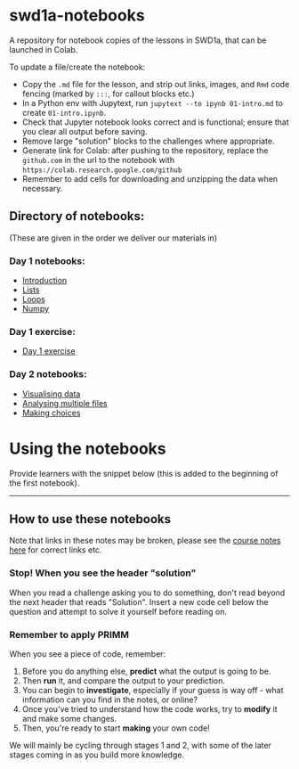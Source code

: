 # swd1a-notebooks
A repository for notebook copies of the lessons in SWD1a, that can be launched in Colab.

To update a file/create the notebook:

- Copy the `.md` file for the lesson, and strip out links, images, and `Rmd` code fencing (marked by `:::`, for callout blocks etc.)
- In a Python env with Jupytext, run `jupytext --to ipynb 01-intro.md` to create `01-intro.ipynb`.
- Check that Jupyter notebook looks correct and is functional; ensure that you clear all output before saving.
- Remove large "solution" blocks to the challenges where appropriate.
- Generate link for Colab: after pushing to the repository, replace the `github.com` in the url to the notebook with `https://colab.research.google.com/github`
- Remember to add cells for downloading and unzipping the data when necessary.


## Directory of notebooks:

(These are given in the order we deliver our materials in)

### Day 1 notebooks:

- [Introduction](https://colab.research.google.com/github/ARCTraining/swd1a-notebooks/blob/main/01-intro.ipynb)
- [Lists](https://colab.research.google.com/github/ARCTraining/swd1a-notebooks/blob/main/04-lists.ipynb)
- [Loops](https://colab.research.google.com/github/ARCTraining/swd1a-notebooks/blob/main/05-loops.ipynb)
- [Numpy](https://colab.research.google.com/github/ARCTraining/swd1a-notebooks/blob/main/02-numpy.ipynb)

### Day 1 exercise:

- [Day 1 exercise](https://colab.research.google.com/github/ARCTraining/swd1a-notebooks/blob/main/list_loops_exercise.ipynb)

### Day 2 notebooks:

- [Visualising data](https://colab.research.google.com/github/ARCTraining/swd1a-notebooks/blob/main/03-matplotlib.ipynb)
- [Analysing multiple files](https://colab.research.google.com/github/ARCTraining/swd1a-notebooks/blob/main/06-files.ipynb)
- [Making choices](https://colab.research.google.com/github/ARCTraining/swd1a-notebooks/blob/main/07-choices.ipynb)

# Using the notebooks

Provide learners with the snippet below (this is added to the beginning of the first notebook).

***

## How to use these notebooks

Note that links in these notes may be broken, please
see the [course notes here](https://arctraining.github.io/python-novice-inflammation/01-intro.html) for correct links etc.

### Stop! When you see the header "solution"

When you read a challenge asking you to do something, don't read beyond the next header that reads "Solution". Insert a new code cell below the question and attempt to solve it yourself before reading on.

### Remember to apply PRIMM

When you see a piece of code, remember:

1. Before you do anything else, **predict** what the output is going to be.
2. Then **run** it, and compare the output to your prediction.
3. You can begin to **investigate**, especially if your guess is way off - what information can you find in the notes, or online?
4. Once you've tried to understand how the code works, try to **modify** it and make some changes.
5. Then, you're ready to start **making** your own code!

We will mainly be cycling through stages 1 and 2, with some of the later stages coming in as you build more knowledge.
